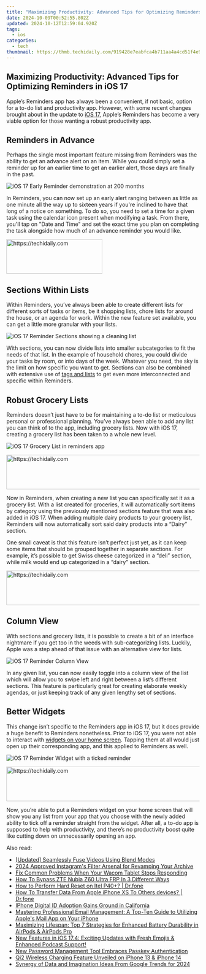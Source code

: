 ```yaml
---
title: "Maximizing Productivity: Advanced Tips for Optimizing Reminders in iOS 17"
date: 2024-10-09T00:52:55.802Z
updated: 2024-10-12T12:59:04.920Z
tags:
  - ios
categories:
  - tech
thumbnail: https://thmb.techidaily.com/919428e7eabfca4b711aa4a4cd51f4e93cb7908e27ba9c3d55f238a99b357fbb.jpg
---
```


## Maximizing Productivity: Advanced Tips for Optimizing Reminders in iOS 17

Apple’s Reminders app has always been a convenient, if not basic, option for a to-do list and productivity app. However, with some recent changes brought about in the update to [iOS 17](https://tech-haven.techidaily.com/assessing-data-protection-risks-in-using-chatgpt-technology/), Apple’s Reminders has become a very viable option for those wanting a robust productivity app.

##  Reminders in Advance

 Perhaps the single most important feature missing from Reminders was the ability to get an advance alert on an item. While you could simply set a reminder up for an earlier time to get an earlier alert, those days are finally in the past.

![iOS 17 Early Reminder demonstration at 200 months](https://static1.howtogeekimages.com/wordpress/wp-content/uploads/2023/10/ios-17-early-reminder.png) 

 In Reminders, you can now set up an early alert ranging between as little as one minute all the way up to sixteen years if you're inclined to have that long of a notice on something. To do so, you need to set a time for a given task using the calendar icon present when modifying a task. From there, you'll tap on "Date and Time" and set the exact time you plan on completing the task alongside how much of an advance reminder you would like.

<!-- affiliate ads begin -->
<a href="https://aligracehair.sjv.io/c/5597632/2135412/19272" target="_top" id="2135412">
  <img src="//a.impactradius-go.com/display-ad/19272-2135412" border="0" alt="https://techidaily.com" width="250" height="90"/>
</a>
<img height="0" width="0" src="https://aligracehair.sjv.io/i/5597632/2135412/19272" style="position:absolute;visibility:hidden;" border="0" />
<!-- affiliate ads end -->

##  Sections Within Lists

 Within Reminders, you’ve always been able to create different lists for different sorts of tasks or items, be it shopping lists, chore lists for around the house, or an agenda for work. Within the new feature set available, you can get a little more granular with your lists.

![iOS 17 Reminder Sections showing a cleaning list](https://static1.howtogeekimages.com/wordpress/wp-content/uploads/2023/10/ios-17-reminder-sections.png) 

 With sections, you can now divide lists into smaller subcategories to fit the needs of that list. In the example of household chores, you could divide your tasks by room, or into days of the week. Whatever you need, the sky is the limit on how specific you want to get. Sections can also be combined with extensive use of [tags and lists](https://tiktok-videos.techidaily.com/updated-ethical-buying-of-tiktok-clout-increase-for-2024/) to get even more interconnected and specific within Reminders.

##  Robust Grocery Lists

 Reminders doesn’t just have to be for maintaining a to-do list or meticulous personal or professional planning. You’ve always been able to add any list you can think of to the app, including grocery lists. Now with iOS 17, creating a grocery list has been taken to a whole new level.

![iOS 17 Grocery List in reminders app](https://static1.howtogeekimages.com/wordpress/wp-content/uploads/2023/10/ios-17-grocery-list.png) 

<!-- affiliate ads begin -->
<a href="https://aligracehair.sjv.io/c/5597632/1948954/19272" target="_top" id="1948954">
  <img src="//a.impactradius-go.com/display-ad/19272-1948954" border="0" alt="https://techidaily.com" width="728" height="90"/>
</a>
<img height="0" width="0" src="https://aligracehair.sjv.io/i/5597632/1948954/19272" style="position:absolute;visibility:hidden;" border="0" />
<!-- affiliate ads end -->

 Now in Reminders, when creating a new list you can specifically set it as a grocery list. With a list created for groceries, it will automatically sort items by category using the previously mentioned sections feature that was also added in iOS 17\. When adding multiple dairy products to your grocery list, Reminders will now automatically sort said dairy products into a “Dairy” section.

 One small caveat is that this feature isn’t perfect just yet, as it can keep some items that should be grouped together in separate sections. For example, it’s possible to get Swiss cheese categorized in a “deli” section, while milk would end up categorized in a “dairy” section.

<!-- affiliate ads begin -->
<a href="https://unicoeye.pxf.io/c/5597632/2134498/18498" target="_top" id="2134498">
  <img src="//a.impactradius-go.com/display-ad/18498-2134498" border="0" alt="https://techidaily.com" width="720" height="90"/>
</a>
<img height="0" width="0" src="https://unicoeye.pxf.io/i/5597632/2134498/18498" style="position:absolute;visibility:hidden;" border="0" />
<!-- affiliate ads end -->

##  Column View

 With sections and grocery lists, it is possible to create a bit of an interface nightmare if you get too in the weeds with sub-categorizing lists. Luckily, Apple was a step ahead of that issue with an alternative view for lists.

![iOS 17 Reminder Column View](https://static1.howtogeekimages.com/wordpress/wp-content/uploads/2023/10/ios-17-reminder-column-view.png) 

 In any given list, you can now easily toggle into a column view of the list which will allow you to swipe left and right between a list’s different sections. This feature is particularly great for creating elaborate weekly agendas, or just keeping track of any given lengthy set of sections.

##  Better Widgets

 This change isn’t specific to the Reminders app in iOS 17, but it does provide a huge benefit to Reminders nonetheless. Prior to iOS 17, you were not able to interact with [widgets on your home screen](https://youtube-blog.techidaily.com/hythmic-reckonings-top-disruptors-for-mobile-devices-for-2024/). Tapping them at all would just open up their corresponding app, and this applied to Reminders as well.

![iOS 17 Reminder Widget with a ticked reminder](https://static1.howtogeekimages.com/wordpress/wp-content/uploads/2023/10/ios-17-reminder-widget.png) 

<!-- affiliate ads begin -->
<a href="https://unicoeye.pxf.io/c/5597632/2134228/18498" target="_top" id="2134228">
  <img src="//a.impactradius-go.com/display-ad/18498-2134228" border="0" alt="https://techidaily.com" width="728" height="90"/>
</a>
<img height="0" width="0" src="https://unicoeye.pxf.io/i/5597632/2134228/18498" style="position:absolute;visibility:hidden;" border="0" />
<!-- affiliate ads end -->

 Now, you’re able to put a Reminders widget on your home screen that will show you any list from your app that you choose with the newly added ability to tick off a reminder straight from the widget. After all, a to-do app is supposed to help with productivity, and there’s no productivity boost quite like cutting down on unnecessarily opening an app.

<ins class="adsbygoogle"
     style="display:block"
     data-ad-format="autorelaxed"
     data-ad-client="ca-pub-7571918770474297"
     data-ad-slot="1223367746"></ins>

<ins class="adsbygoogle"
     style="display:block"
     data-ad-client="ca-pub-7571918770474297"
     data-ad-slot="8358498916"
     data-ad-format="auto"
     data-full-width-responsive="true"></ins>

<span class="atpl-alsoreadstyle">Also read:</span>
<div><ul>
<li><a href="https://on-screen-recording.techidaily.com/updated-seamlessly-fuse-videos-using-blend-modes/"><u>[Updated] Seamlessly Fuse Videos Using Blend Modes</u></a></li>
<li><a href="https://instagram-video-files.techidaily.com/2024-approved-instagrams-filter-arsenal-for-revamping-your-archive/"><u>2024 Approved Instagram's Filter Arsenal for Revamping Your Archive</u></a></li>
<li><a href="https://common-error.techidaily.com/fix-common-problems-when-your-wacom-tablet-stops-responding/"><u>Fix Common Problems When Your Wacom Tablet Stops Responding</u></a></li>
<li><a href="https://bypass-frp.techidaily.com/how-to-bypass-zte-nubia-z60-ultra-frp-in-3-different-ways-by-drfone-android/"><u>How To Bypass ZTE Nubia Z60 Ultra FRP In 3 Different Ways</u></a></li>
<li><a href="https://techidaily.com/how-to-perform-hard-reset-on-itel-p40plus-drfone-by-drfone-reset-android-reset-android/"><u>How to Perform Hard Reset on Itel P40+? | Dr.fone</u></a></li>
<li><a href="https://techidaily.com/how-to-transfer-data-from-apple-iphone-xs-to-others-devices-drfone-by-drfone-transfer-data-from-ios-transfer-data-from-ios/"><u>How To Transfer Data From Apple iPhone XS To Others devices? | Dr.fone</u></a></li>
<li><a href="https://os-tips.techidaily.com/iphone-digital-id-adoption-gains-ground-in-california/"><u>IPhone Digital ID Adoption Gains Ground in California</u></a></li>
<li><a href="https://os-tips.techidaily.com/mastering-professional-email-management-a-top-ten-guide-to-utilizing-apples-mail-app-on-your-iphone/"><u>Mastering Professional Email Management: A Top-Ten Guide to Utilizing Apple's Mail App on Your iPhone</u></a></li>
<li><a href="https://os-tips.techidaily.com/maximizing-lifespan-top-7-strategies-for-enhanced-battery-durability-in-airpods-and-airpods-pro/"><u>Maximizing Lifespan: Top 7 Strategies for Enhanced Battery Durability in AirPods & AirPods Pro</u></a></li>
<li><a href="https://os-tips.techidaily.com/new-features-in-ios-174-exciting-updates-with-fresh-emojis-and-enhanced-podcast-support/"><u>New Features in iOS 17.4: Exciting Updates with Fresh Emojis & Enhanced Podcast Support!</u></a></li>
<li><a href="https://os-tips.techidaily.com/new-password-management-tool-embraces-passkey-authentication/"><u>New Password Management Tool Embraces Passkey Authentication</u></a></li>
<li><a href="https://os-tips.techidaily.com/qi2-wireless-charging-feature-unveiled-on-iphone-13-and-iphone-14/"><u>Qi2 Wireless Charging Feature Unveiled on iPhone 13 & iPhone 14</u></a></li>
<li><a href="https://facebook-video-share.techidaily.com/synergy-of-data-and-imagination-ideas-from-google-trends-for-2024/"><u>Synergy of Data and Imagination Ideas From Google Trends for 2024</u></a></li>
</ul></div>

